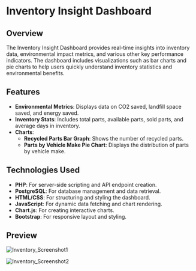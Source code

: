 # Inventory Insight Dashboard

## Overview

The Inventory Insight Dashboard provides real-time insights into inventory data, environmental impact metrics, and various other key performance indicators. The dashboard includes visualizations such as bar charts and pie charts to help users quickly understand inventory statistics and environmental benefits.

## Features

- **Environmental Metrics**: Displays data on CO2 saved, landfill space saved, and energy saved.
- **Inventory Stats**: Includes total parts, available parts, sold parts, and average days in inventory.
- **Charts**:
  - **Recycled Parts Bar Graph**: Shows the number of recycled parts.
  - **Parts by Vehicle Make Pie Chart**: Displays the distribution of parts by vehicle make.

## Technologies Used

- **PHP**: For server-side scripting and API endpoint creation.
- **PostgreSQL**: For database management and data retrieval.
- **HTML/CSS**: For structuring and styling the dashboard.
- **JavaScript**: For dynamic data fetching and chart rendering.
- **Chart.js**: For creating interactive charts.
- **Bootstrap**: For responsive layout and styling.


## Preview



![Inventory_Screenshot1](https://github.com/user-attachments/assets/085ce3b5-95a7-4ffb-89fe-cb8469a34784)


![Inventory_Screenshot2](https://github.com/user-attachments/assets/faae87d0-1540-4491-94a3-fbaeec178274)
